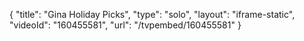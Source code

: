 {
    "title": "Gina Holiday Picks",
    "type": "solo",
    "layout": "iframe-static",
    "videoId": "160455581",
    "url": "\/tvpembed\/160455581"
}